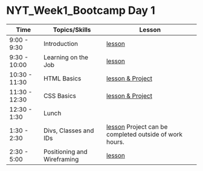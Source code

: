# NYT_Week1_Bootcamp Day 1

| Time | Topics/Skills|Lesson| 
|--------|-----|----|
| 9:00 - 9:30| Introduction | [lesson](intro.md)|
| 9:30 - 10:00| Learning on the Job | [lesson](learning.md)|
| 10:30 - 11:30| HTML Basics | [lesson & Project](https://github.com/Bijesse/curriculum2016/tree/master/year1/units/unit1)|
| 11:30 - 12:30| CSS Basics |[lesson & Project](https://github.com/Bijesse/curriculum2016/tree/master/year1/units/unit2)  |
| 12:30 - 1:30| Lunch | |
| 1:30 - 2:30| Divs, Classes and IDs| [lesson](https://github.com/Bijesse/curriculum2016/tree/master/year1/units/unit3) Project can be completed outside of work hours. |
| 2:30 - 5:00| Positioning and  Wireframing| [lesson](https://github.com/Bijesse/curriculum2016/tree/master/year1/units/unit4)|

